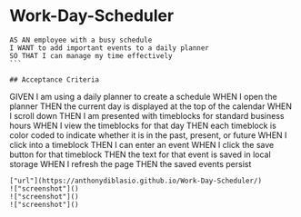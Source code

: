 # Work-Day-Scheduler
````
AS AN employee with a busy schedule
I WANT to add important events to a daily planner
SO THAT I can manage my time effectively
```

## Acceptance Criteria

`````
GIVEN I am using a daily planner to create a schedule
WHEN I open the planner
THEN the current day is displayed at the top of the calendar
WHEN I scroll down
THEN I am presented with timeblocks for standard business hours
WHEN I view the timeblocks for that day
THEN each timeblock is color coded to indicate whether it is in the past, present, or future
WHEN I click into a timeblock
THEN I can enter an event
WHEN I click the save button for that timeblock
THEN the text for that event is saved in local storage
WHEN I refresh the page
THEN the saved events persist
```
["url"](https://anthonydiblasio.github.io/Work-Day-Scheduler/)
!["screenshot"]()
!["screenshot"]()
!["screenshot"]()
